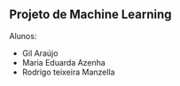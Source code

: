 ## Projeto de Machine Learning

Alunos:
- Gil Araújo
- Maria Eduarda Azenha
- Rodrigo teixeira Manzella
